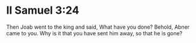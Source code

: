 # II Samuel 3:24

Then Joab went to the king and said, What have you done? Behold, Abner came to you. Why is it that you have sent him away, so that he is gone?
